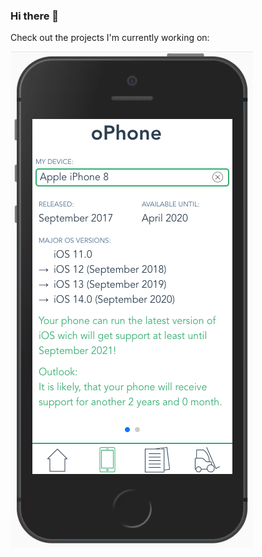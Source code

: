 ### Hi there 👋

Check out the projects I'm currently working on:

![Screenshot oPhone](screenshot_oPhone.png)

